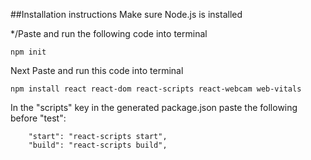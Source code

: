 ##Installation instructions
Make sure Node.js is installed

*/Paste and run the following code into terminal
```
npm init
```
Next Paste and run this code into terminal

```
npm install react react-dom react-scripts react-webcam web-vitals
```

In the "scripts" key in the generated package.json paste the following before "test":

```
    "start": "react-scripts start",
    "build": "react-scripts build",
```


